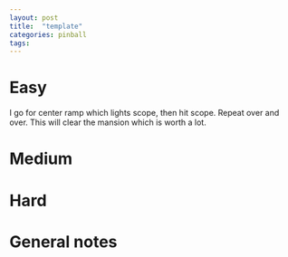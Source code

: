 ```yaml
---
layout: post
title:  "template"
categories: pinball
tags: 
---
```


# Easy
I go for center ramp which lights scope, then hit scope. Repeat over and over. This will clear the mansion which is worth a lot.

# Medium
# Hard
# General notes


